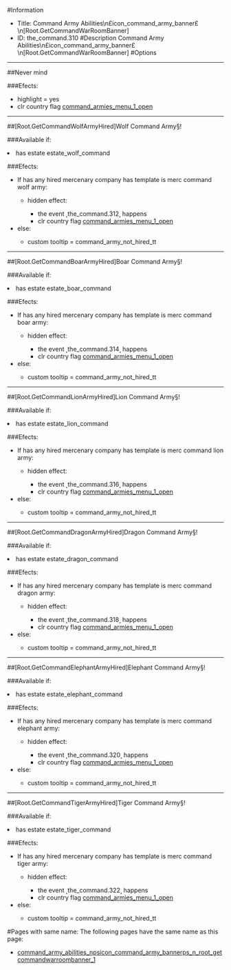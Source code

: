 #Information
 - Title: Command Army Abilities\n£icon_command_army_banner£\n[Root.GetCommandWarRoomBanner]
 - ID: the_command.310
#Description
Command Army Abilities\n£icon_command_army_banner£\n[Root.GetCommandWarRoomBanner]
#Options

___
##Never mind

###Efects:<ul><li>highlight = yes</li><li>clr country flag [command_armies_menu_1_open](../flags/command_armies_menu_1_open.md)</li></ul>

___
##[Root.GetCommandWolfArmyHired]Wolf Command Army§!

###Available if:
<li>has estate estate_wolf_command</li>

###Efects:<ul><li>If has any hired mercenary company has template is merc command wolf army:</li><ul><li>hidden effect:</li><ul><li>the event ˻the_command.312˼ happens</li><li>clr country flag [command_armies_menu_1_open](../flags/command_armies_menu_1_open.md)</li></ul></ul><li>else:</li><ul><li>custom tooltip = command_army_not_hired_tt</li></ul></ul>

___
##[Root.GetCommandBoarArmyHired]Boar Command Army§!

###Available if:
<li>has estate estate_boar_command</li>

###Efects:<ul><li>If has any hired mercenary company has template is merc command boar army:</li><ul><li>hidden effect:</li><ul><li>the event ˻the_command.314˼ happens</li><li>clr country flag [command_armies_menu_1_open](../flags/command_armies_menu_1_open.md)</li></ul></ul><li>else:</li><ul><li>custom tooltip = command_army_not_hired_tt</li></ul></ul>

___
##[Root.GetCommandLionArmyHired]Lion Command Army§!

###Available if:
<li>has estate estate_lion_command</li>

###Efects:<ul><li>If has any hired mercenary company has template is merc command lion army:</li><ul><li>hidden effect:</li><ul><li>the event ˻the_command.316˼ happens</li><li>clr country flag [command_armies_menu_1_open](../flags/command_armies_menu_1_open.md)</li></ul></ul><li>else:</li><ul><li>custom tooltip = command_army_not_hired_tt</li></ul></ul>

___
##[Root.GetCommandDragonArmyHired]Dragon Command Army§!

###Available if:
<li>has estate estate_dragon_command</li>

###Efects:<ul><li>If has any hired mercenary company has template is merc command dragon army:</li><ul><li>hidden effect:</li><ul><li>the event ˻the_command.318˼ happens</li><li>clr country flag [command_armies_menu_1_open](../flags/command_armies_menu_1_open.md)</li></ul></ul><li>else:</li><ul><li>custom tooltip = command_army_not_hired_tt</li></ul></ul>

___
##[Root.GetCommandElephantArmyHired]Elephant Command Army§!

###Available if:
<li>has estate estate_elephant_command</li>

###Efects:<ul><li>If has any hired mercenary company has template is merc command elephant army:</li><ul><li>hidden effect:</li><ul><li>the event ˻the_command.320˼ happens</li><li>clr country flag [command_armies_menu_1_open](../flags/command_armies_menu_1_open.md)</li></ul></ul><li>else:</li><ul><li>custom tooltip = command_army_not_hired_tt</li></ul></ul>

___
##[Root.GetCommandTigerArmyHired]Tiger Command Army§!

###Available if:
<li>has estate estate_tiger_command</li>

###Efects:<ul><li>If has any hired mercenary company has template is merc command tiger army:</li><ul><li>hidden effect:</li><ul><li>the event ˻the_command.322˼ happens</li><li>clr country flag [command_armies_menu_1_open](../flags/command_armies_menu_1_open.md)</li></ul></ul><li>else:</li><ul><li>custom tooltip = command_army_not_hired_tt</li></ul></ul>


#Pages with same name:
The following pages have the same name as this page:
 - [command_army_abilities_npsicon_command_army_bannerps_n_root_getcommandwarroombanner_1](command_army_abilities_npsicon_command_army_bannerps_n_root_getcommandwarroombanner_1.md)
